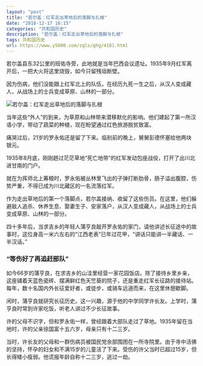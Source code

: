 ```yaml
---
layout: "post"
title: "若尔盖：红军走出草地后的落脚与扎根"
date: "2018-12-17 16:15"
categories: "共和国历史"
description: "若尔盖：红军走出草地后的落脚与扎根"
tags: 共和国历史
url: https://www.y5000.com/zgls/ghg/4181.html
---
```






若尔盖县东32公里的班佑寺旁，此地就是当年巴西会议遗址。1935年9月红军离开后，一把大火将这里烧毁，如今只留残垣断壁。

因为伤病，他们没能跟上红军北上的队伍，在经历九死一生之后，从汉人变成藏人，从战场上的士兵变成草原、山林的一部分。

![若尔盖：红军走出草地后的落脚与扎根](/uploads/allimg/161031/6-16103110592O09.JPG)

当年这些“外人”的到来，为草原和山林带来潜移默化的影响。他们建起了第一所汉语小学，带动了蔬菜的种植，现在盼望通过红色旅游脱贫致富。

痛哭过后，21岁的罗永佑还是留了下来。临别前的晚上，舅舅彭德怀塞给他两块银元。

1935年8月底，刚刚趟过茫茫草地“死亡地带”的红军发动包座战役，打开了出川北进甘南的门户。

就在为挥师北上筹粮时，罗永佑被丛林里飞出的子弹打断肋骨，肠子溢出腹腔，伤势严重，不得已成为川北藏区的一名流落红军。

作为走出草地后的第一个落脚点，若尔盖接纳、收留了这些伤员。在这里，他们躲避敌人追杀、休养生息、娶妻生子、安家落户，从汉人变成藏人，从战场上的士兵变成草原、山林的一部分。

四十多年后，当求吉乡的年轻人蒲亨良敲开罗永佑的家门，请他讲述长征途中的故事时，这位身高一米六左右的“江西老表”已年过花甲，“讲话只能讲一半藏话、一半汉话。”

###  “等伤好了再追赶部队”

如今66岁的蒲亨良，在求吉乡的山洼里经营一家花园饭店。除了接待乡里乡亲，这座铺着天蓝色瓷砖、摆满鲜红色天竺葵的院子，还是重走红军长征路的接待站。每年，数十名国内外长征爱好者，或徒步，或骑车远道而来，在这里休憩歇脚。

闲时，蒲亨良就研究长征历史。这一兴趣，源于他的中学同学许长友。上学时，蒲亨良时常到许家吃饭，听老人讲过不少长征故事。

许的父母不识字，但和罗永佑一样，曾经跟着大部队走过了草地。1935年留在当地时，许的父亲徐国富十五六岁，母亲只有十二三岁。

当时，许长友的父母和一群伤病员被国民党余部围困在一所寺院里。由于寺中活佛的坚持，怀孕的妇女和不满15岁的儿童活了下来。受伤的许父当时已超过15岁，但长得矮小瘦弱。他谎报年龄自称十二三岁，逃过一劫。
